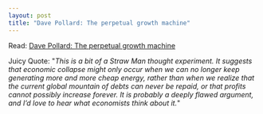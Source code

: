 ```yaml
---
layout: post
title: "Dave Pollard: The perpetual growth machine" 
---
```


Read: [Dave Pollard: The perpetual growth machine](https://howtosavetheworld.ca/2020/06/15/the-perpetual-growth-machine/)

Juicy Quote: "*This is a bit of a Straw Man thought  experiment. It suggests that economic collapse might only occur when we  can no longer keep generating more and more cheap energy, rather than  when we realize that the current global mountain of debts can never be  repaid, or that profits cannot possibly increase forever. It is probably a deeply flawed argument, and I’d love to hear what economists think  about it.*"

